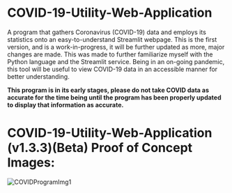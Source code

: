 # COVID-19-Utility-Web-Application
A program that gathers Coronavirus (COVID-19) data and employs its statistics onto an easy-to-understand Streamlit webpage. This is the first version, and is a work-in-progress, it will be further updated as more, major changes are made. This was made to further familiarize myself with the Python language and the Streamlit service. Being in an on-going pandemic, this tool will be useful to view COVID-19 data in an accessible manner for better understanding. 

**This program is in its early stages, please do not take COVID data as accurate for the time being until the program has been properly updated to display that information as accurate.**




# COVID-19-Utility-Web-Application (v1.3.3)(Beta) Proof of Concept Images:
![COVIDProgramImg1](https://user-images.githubusercontent.com/100003892/195974217-13917e6b-8e2a-490a-a7d7-a54b467bf0da.png)
